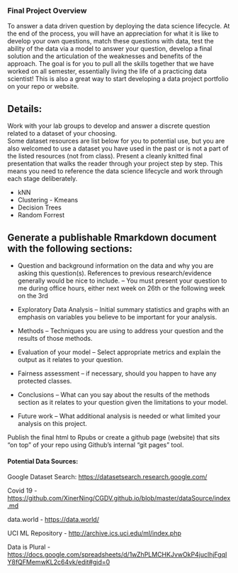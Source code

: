### Final Project Overview 

To answer a data driven question by deploying the data science lifecycle. At the end of the process, 
you will have an appreciation for what it is like to develop your own questions, match these questions 
with data, test the ability of the data via a model to answer your question, develop a final solution and 
the articulation of the weaknesses and benefits of the approach. The goal is for you to pull all the skills 
together that we have worked on all semester, essentially living the life of a practicing data scientist! 
This is also a great way to start developing a data project portfolio on your repo or website.

## Details:

Work with your lab groups to develop and answer a discrete question related to a dataset of your choosing.  
Some dataset resources are list below for you to potential use, but you are also welcomed to use a dataset 
you have used in the past or is not a part of the listed resources (not from class). 
Present a cleanly knitted final presentation that walks the reader through your project step by step. 
This means you need to reference the data science lifecycle and work through each stage deliberately. 
 
*	kNN
*	Clustering - Kmeans
*	Decision Trees
*	Random Forrest 

## Generate a publishable Rmarkdown document with the following sections:

* Question and background information on the data and why you are asking this question(s).  References to previous research/evidence generally would be nice to include. – You must present your question to me during office hours, either next week on  26th or the following week on the 3rd

*	Exploratory Data Analysis – Initial summary statistics and graphs with an emphasis on variables you believe to be important for your analysis.

*	Methods – Techniques you are using to address your question and the results of those methods.

*	Evaluation of your model – Select appropriate metrics and explain the output as it relates to your question.

* 	Fairness assessment – if necessary, should you happen to have any protected classes.

*	Conclusions – What can you say about the results of the methods section as it relates to your question given the limitations to your model. 

*	Future work – What additional analysis is needed or what limited your analysis on this project.

Publish the final html to Rpubs or create a github page (website) that sits “on top” of your repo using Github’s internal “git pages” tool. 

#### Potential Data Sources:

Google Dataset Search: https://datasetsearch.research.google.com/

Covid 19 - https://github.com/XinerNing/CGDV.github.io/blob/master/dataSource/index.md

data.world - https://data.world/

UCI ML Repository - http://archive.ics.uci.edu/ml/index.php

Data is Plural - https://docs.google.com/spreadsheets/d/1wZhPLMCHKJvwOkP4juclhjFgqIY8fQFMemwKL2c64vk/edit#gid=0

